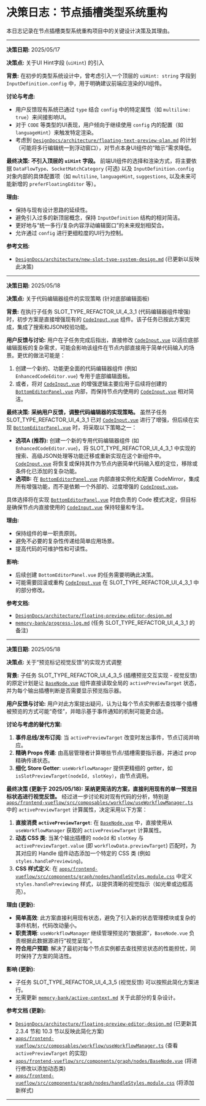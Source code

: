 # 决策日志：节点插槽类型系统重构

本日志记录在节点插槽类型系统重构项目中的关键设计决策及其理由。

---

**决策日期:** 2025/05/17

**决策点:** 关于UI Hint字段 (`uiHint`) 的引入

**背景:**
在初步的类型系统设计中，曾考虑引入一个顶层的 `uiHint: string` 字段到 `InputDefinition.config` 中，用于明确建议前端应渲染的UI组件。

**讨论与考虑:**
- 用户反馈现有系统已通过 `type` 结合 `config` 中的特定属性（如 `multiline: true`）来间接影响UI。
- 对于 `CODE` 等类型的UI表现，用户倾向于继续使用 `config` 内的配置（如 `languageHint`）来触发特定渲染。
- 考虑到 [`DesignDocs/architecture/floating-text-preview-plan.md`](../DesignDocs/architecture/floating-text-preview-plan.md) 的计划（可能将多行编辑统一到浮动窗口），对节点本身UI组件的“暗示”需求降低。

**最终决策:**
**不引入顶层的 `uiHint` 字段。**
前端UI组件的选择和渲染方式，将主要依据 `DataFlowType`、`SocketMatchCategory` (可选) 以及 `InputDefinition.config` 对象内部的具体配置项（如 `multiline`, `languageHint`, `suggestions`, 以及未来可能新增的 `preferFloatingEditor` 等）。

**理由:**
- 保持与现有设计思路的延续性。
- 避免引入过多的新顶层概念，保持 `InputDefinition` 结构的相对简洁。
- 更好地与“统一多行/复杂内容浮动编辑窗口”的未来规划相契合。
- 允许通过 `config` 进行更细粒度的UI行为控制。

**参考文档:**
- [`DesignDocs/architecture/new-slot-type-system-design.md`](../DesignDocs/architecture/new-slot-type-system-design.md) (已更新以反映此决策)

---

**决策日期:** 2025/05/18

**决策点:** 关于代码编辑器组件的实现策略 (针对底部编辑面板)

**背景:**
在执行子任务 SLOT_TYPE_REFACTOR_UI_4_3_1 (代码编辑器组件增强) 时，初步方案是直接增强现有的 [`CodeInput.vue`](../apps/frontend-vueflow/src/components/graph/inputs/CodeInput.vue) 组件。该子任务已按此方案完成，集成了搜索和JSON校验功能。

**用户反馈与讨论:**
用户在子任务完成后指出，直接修改 [`CodeInput.vue`](../apps/frontend-vueflow/src/components/graph/inputs/CodeInput.vue) 以适应底部编辑面板的复杂需求，可能会影响该组件在节点内部直接用于简单代码输入的场景。更优的做法可能是：
1.  创建一个新的、功能更全面的代码编辑器组件 (例如 `EnhancedCodeEditor.vue`) 专用于底部编辑面板。
2.  或者，将对 [`CodeInput.vue`](../apps/frontend-vueflow/src/components/graph/inputs/CodeInput.vue) 的增强逻辑主要应用于后续将创建的 [`BottomEditorPanel.vue`](../DesignDocs/architecture/floating-preview-editor-design.md) 内部，而保持节点内使用的 [`CodeInput.vue`](../apps/frontend-vueflow/src/components/graph/inputs/CodeInput.vue) 相对简洁。

**最终决策:**
**采纳用户反馈，调整代码编辑器的实现策略。**
虽然子任务 SLOT_TYPE_REFACTOR_UI_4_3_1 已对 [`CodeInput.vue`](../apps/frontend-vueflow/src/components/graph/inputs/CodeInput.vue) 进行了增强，但后续在实现 [`BottomEditorPanel.vue`](../DesignDocs/architecture/floating-preview-editor-design.md) 时，将采取以下策略之一：
*   **选项A (推荐):** 创建一个新的专用代码编辑器组件 (如 `EnhancedCodeEditor.vue`)，将 SLOT_TYPE_REFACTOR_UI_4_3_1 中实现的搜索、高级JSON处理等功能迁移或重新实现在这个新组件中。[`CodeInput.vue`](../apps/frontend-vueflow/src/components/graph/inputs/CodeInput.vue) 将恢复或保持其作为节点内嵌简单代码输入框的定位，移除或条件化已添加的复杂功能。
*   **选项B:** 在 [`BottomEditorPanel.vue`](../DesignDocs/architecture/floating-preview-editor-design.md) 内部直接实例化和配置 CodeMirror，集成所有增强功能，而不是依赖一个外部的、过度增强的 [`CodeInput.vue`](../apps/frontend-vueflow/src/components/graph/inputs/CodeInput.vue)。

具体选择将在实现 [`BottomEditorPanel.vue`](../DesignDocs/architecture/floating-preview-editor-design.md) 时由负责的 Code 模式决定，但目标是确保节点内直接使用的 [`CodeInput.vue`](../apps/frontend-vueflow/src/components/graph/inputs/CodeInput.vue) 保持轻量和专注。

**理由:**
- 保持组件的单一职责原则。
- 避免不必要的复杂性传递给简单应用场景。
- 提高代码的可维护性和可读性。

**影响:**
- 后续创建 `BottomEditorPanel.vue` 的任务需要明确此决策。
- 可能需要回滚或重构 [`CodeInput.vue`](../apps/frontend-vueflow/src/components/graph/inputs/CodeInput.vue) 在 SLOT_TYPE_REFACTOR_UI_4_3_1 中的部分修改。

**参考文档:**
- [`DesignDocs/architecture/floating-preview-editor-design.md`](../DesignDocs/architecture/floating-preview-editor-design.md)
- [`memory-bank/progress-log.md`](./progress-log.md) (任务 SLOT_TYPE_REFACTOR_UI_4_3_1 的备注)

---

**决策日期:** 2025/05/18

**决策点:** 关于“预览标记视觉反馈”的实现方式调整

**背景:**
子任务 SLOT_TYPE_REFACTOR_UI_4_3_5 (插槽预览交互实现 - 视觉反馈) 的原定计划是让 [`BaseNode.vue`](../apps/frontend-vueflow/src/components/graph/nodes/BaseNode.vue) 组件直接读取全局的 `activePreviewTarget` 状态，并为每个输出插槽判断是否需要显示预览指示器。

**用户反馈与讨论:**
用户对此方案提出疑问，认为让每个节点实例都去查找哪个插槽被预览的方式可能“奇怪”，并暗示基于事件通知的机制可能更合适。

**讨论与考虑的替代方案:**
1.  **事件总线/发布订阅**: 当 `activePreviewTarget` 改变时发出事件，节点订阅并响应。
2.  **精确 Props 传递**: 由高层管理者计算哪些节点/插槽需要指示器，并通过 prop 精确传递状态。
3.  **细化 Store Getter**: `useWorkflowManager` 提供更精细的 getter，如 `isSlotPreviewTarget(nodeId, slotKey)`，由节点调用。

**最终决策 (更新于 2025/05/18):**
**采纳更简洁的方案，直接利用现有的单一预览目标状态进行视觉反馈。**
经过进一步讨论和对现有代码的分析，特别是 [`apps/frontend-vueflow/src/composables/workflow/useWorkflowManager.ts`](../apps/frontend-vueflow/src/composables/workflow/useWorkflowManager.ts) 中的 `activePreviewTarget` 计算属性，决定采用以下方案：

1.  **直接消费 `activePreviewTarget`**: 在 [`BaseNode.vue`](../apps/frontend-vueflow/src/components/graph/nodes/BaseNode.vue) 中，直接使用从 `useWorkflowManager` 获取的 `activePreviewTarget` 计算属性。
2.  **动态 CSS 类**: 当某个输出插槽的 `nodeId` 和 `slotKey` 与 `activePreviewTarget.value` (即 `workflowData.previewTarget`) 匹配时，为其对应的 Handle 组件动态添加一个特定的 CSS 类 (例如 `styles.handlePreviewing`)。
3.  **CSS 样式定义**: 在 [`apps/frontend-vueflow/src/components/graph/nodes/handleStyles.module.css`](../apps/frontend-vueflow/src/components/graph/nodes/handleStyles.module.css) 中定义 `styles.handlePreviewing` 样式，以提供清晰的视觉指示（如光晕或边框高亮）。

**理由 (更新):**
- **简单高效**: 此方案直接利用现有状态，避免了引入新的状态管理模块或复杂的事件机制，代码改动量小。
- **职责清晰**: `useWorkflowManager` 继续管理预览的“数据源”，`BaseNode.vue` 负责根据此数据源进行“视觉呈现”。
- **符合用户预期**: 解决了最初对每个节点实例都去查找预览状态的性能担忧，同时保持了方案的简洁性。

**影响 (更新):**
- 子任务 SLOT_TYPE_REFACTOR_UI_4_3_5 (视觉反馈) 可以按照此简化方案进行。
- 无需更新 [`memory-bank/active-context.md`](./active-context.md) 关于此部分的复杂设计。

**参考文档 (更新):**
- [`DesignDocs/architecture/floating-preview-editor-design.md`](../DesignDocs/architecture/floating-preview-editor-design.md) (已更新其 2.3.4 节和 10.3 节以反映此简化方案)
- [`apps/frontend-vueflow/src/composables/workflow/useWorkflowManager.ts`](../apps/frontend-vueflow/src/composables/workflow/useWorkflowManager.ts) (查看 `activePreviewTarget` 的实现)
- [`apps/frontend-vueflow/src/components/graph/nodes/BaseNode.vue`](../apps/frontend-vueflow/src/components/graph/nodes/BaseNode.vue) (将进行修改以添加动态类)
- [`apps/frontend-vueflow/src/components/graph/nodes/handleStyles.module.css`](../apps/frontend-vueflow/src/components/graph/nodes/handleStyles.module.css) (将添加新样式)

---